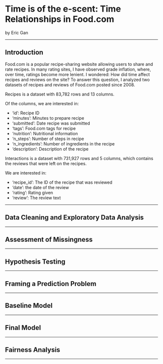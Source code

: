 # Time is of the e-scent: Time Relationships in Food.com
by Eric Gan

---

## Introduction
Food.com is a popular recipe-sharing website allowing users to share and rate recipes. In many rating sites, I have observed grade inflation, where, over time, ratings become more lenient. I wondered: How did time affect recipes and reviews on the site? To answer this question, I analyzed two datasets of recipes and reviews of Food.com posted since 2008.

Recipes is a dataset with 83,782 rows and 13 columns.

Of the columns, we are interested in: 
- ‘id’: Recipe ID
- ‘minutes’: Minutes to prepare recipe
- ‘submitted’: Date recipe was submitted
- ‘tags’: Food.com tags for recipe
- ‘nutrition’: Nutritional information
- ‘n_steps’: Number of steps in recipe
- ‘n_ingredients’: Number of ingredients in the recipe
- ‘description’: Description of the recipe


Interactions is a dataset with 731,927 rows and 5 columns, which contains the reviews that were left on the recipes.

We are interested in: 
- ‘recipe_id’: The ID of the recipe that was reviewed
- ‘date’: the date of the review
- ‘rating’: Rating given
- ‘review’: The review text

---

## Data Cleaning and Exploratory Data Analysis

---

## Assessment of Missingness

---

## Hypothesis Testing

---

## Framing a Prediction Problem

---

## Baseline Model

---

## Final Model

---

## Fairness Analysis

---
